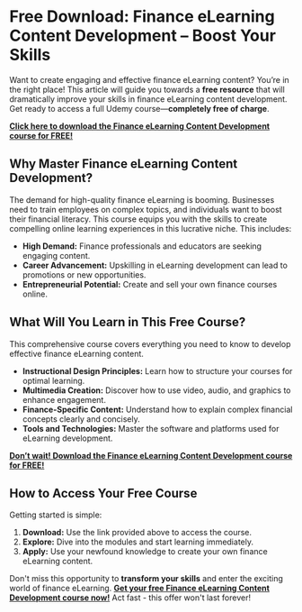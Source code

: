 # Free Download: Finance eLearning Content Development – Boost Your Skills

Want to create engaging and effective finance eLearning content? You’re in the right place! This article will guide you towards a **free resource** that will dramatically improve your skills in finance eLearning content development. Get ready to access a full Udemy course—**completely free of charge**.

[**Click here to download the Finance eLearning Content Development course for FREE!**](https://udemywork.com/finance-elearning-content-development)

## Why Master Finance eLearning Content Development?

The demand for high-quality finance eLearning is booming. Businesses need to train employees on complex topics, and individuals want to boost their financial literacy. This course equips you with the skills to create compelling online learning experiences in this lucrative niche. This includes:

*   **High Demand:** Finance professionals and educators are seeking engaging content.
*   **Career Advancement:** Upskilling in eLearning development can lead to promotions or new opportunities.
*   **Entrepreneurial Potential:** Create and sell your own finance courses online.

## What Will You Learn in This Free Course?

This comprehensive course covers everything you need to know to develop effective finance eLearning content.

*   **Instructional Design Principles:** Learn how to structure your courses for optimal learning.
*   **Multimedia Creation:** Discover how to use video, audio, and graphics to enhance engagement.
*   **Finance-Specific Content:** Understand how to explain complex financial concepts clearly and concisely.
*   **Tools and Technologies:** Master the software and platforms used for eLearning development.

[**Don’t wait! Download the Finance eLearning Content Development course for FREE!**](https://udemywork.com/finance-elearning-content-development)

## How to Access Your Free Course

Getting started is simple:

1.  **Download:** Use the link provided above to access the course.
2.  **Explore:** Dive into the modules and start learning immediately.
3.  **Apply:** Use your newfound knowledge to create your own finance eLearning content.

Don't miss this opportunity to **transform your skills** and enter the exciting world of finance eLearning. **[Get your free Finance eLearning Content Development course now!](https://udemywork.com/finance-elearning-content-development)** Act fast - this offer won't last forever!
